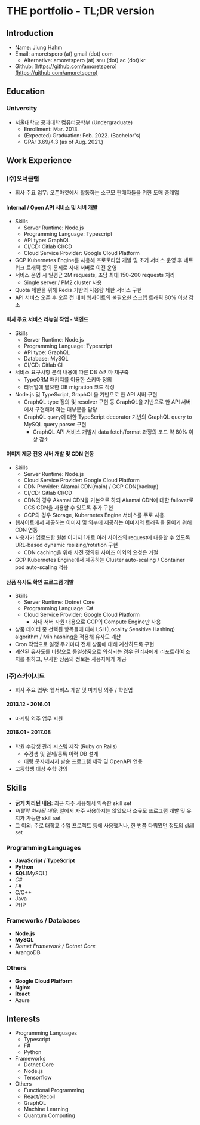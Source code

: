 # THE portfolio - TL;DR version

## Introduction

- Name: Jiung Hahm
- Email: amoretspero (at) gmail (dot) com
  - Alternative: amoretspero (at) snu (dot) ac (dot) kr
- Github: [https://github.com/amoretspero](https://github.com/amoretspero)

## Education

### University

- 서울대학교 공과대학 컴퓨터공학부 (Undergraduate)
  - Enrollment: Mar. 2013.
  - (Expected) Graduation: Feb. 2022. (Bachelor's)
  - GPA: 3.69/4.3 (as of Aug. 2021.)

## Work Experience

### (주)오너클랜

- 회사 주요 업무: 오픈마켓에서 활동하는 소규모 판매자들을 위한 도매 중개업  

#### Internal / Open API 서비스 및 서버 개발

- Skills
  - Server Runtime: Node.js
  - Programming Language: Typescript
  - API type: GraphQL
  - CI/CD: Gitlab CI/CD
  - Cloud Service Provider: Google Cloud Platform
- GCP Kubernetes Engine를 사용해 프로토타입 개발 및 초기 서비스 운영 후 네트워크 트래픽 등의 문제로 사내 서버로 이전 운영
- 서비스 운영 시 일평균 2M requests, 초당 최대 150-200 requests 처리
  - Single server / PM2 cluster 사용
- Quota 제한을 위해 Redis 기반의 사용량 제한 서비스 구현
- API 서비스 오픈 후 오픈 전 대비 웹사이트의 불필요한 스크랩 트래픽 80% 이상 감소

#### 회사 주요 서비스 리뉴얼 작업 - 백엔드

- Skills
  - Server Runtime: Node.js
  - Programming Language: Typescript
  - API type: GraphQL
  - Database: MySQL
  - CI/CD: Gitlab CI
- 서비스 요구사항 분석 내용에 따른 DB 스키마 재구축
  - TypeORM 패키지를 이용한 스키마 정의
  - 리뉴얼에 필요한 DB migration 코드 작성
- Node.js 및 TypeScript, GraphQL을 기반으로 한 API 서버 구현
  - GraphQL type 정의 및 resolver 구현 등 GraphQL을 기반으로 한 API 서버에서 구현해야 하는 대부분을 담당
  - GraphQL `query`에 대한 TypeScript decorator 기반의 GraphQL query to MySQL query parser 구현
    - GraphQL API 서비스 개발시 data fetch/format 과정의 코드 약 80% 이상 감소

#### 이미지 제공 전용 서버 개발 및 CDN 연동

- Skills
  - Server Runtime: Node.js
  - Cloud Service Provider: Google Cloud Platform
  - CDN Provider: Akamai CDN(main) / GCP CDN(backup)
  - CI/CD: Gitlab CI/CD
  - CDN의 경우 Akamai CDN을 기본으로 하되 Akamai CDN에 대한 failover로 GCS CDN을 사용할 수 있도록 추가 구현
  - GCP의 경우 Storage, Kubernetes Engine 서비스를 주로 사용.
- 웹사이트에서 제공하는 이미지 및 외부에 제공하는 이미지의 트래픽을 줄이기 위해 CDN 연동
- 사용자가 업로드한 원본 이미지 1개로 여러 사이즈의 request에 대응할 수 있도록 URL-based dynamic resizing/rotation 구현
  - CDN caching을 위해 사전 정의된 사이즈 이외의 요청은 거절
- GCP Kubernetes Engine에서 제공하는 Cluster auto-scaling / Container pod auto-scaling 적용

#### 상품 유사도 확인 프로그램 개발

- Skills
  - Server Runtime: Dotnet Core
  - Programming Language: C#
  - Cloud Service Provider: Google Cloud Platform
    - 사내 서버 자원 대용으로 GCP의 Compute Engine만 사용
- 상품 데이터 중 선택된 항목들에 대해 LSH(Locality Sensitive Hashing) algorithm / Min hashing을 적용해 유사도 계산
- Cron 작업으로 일정 주기마다 전체 상품에 대해 계산하도록 구현
- 계산된 유사도를 바탕으로 동일상품으로 의심되는 경우 관리자에게 리포트하여 조치를 취하고, 유사한 상품의 정보는 사용자에게 제공

### (주)스카이시드

- 회사 주요 업무: 웹서비스 개발 및 마케팅 외주 / 학원업

#### 2013.12 - 2016.01

- 마케팅 외주 업무 지원

#### 2016.01 - 2017.08

- 학원 수강생 관리 시스템 제작 (Ruby on Rails)
  - 수강생 및 결제/등록 이력 DB 설계
  - 대량 문자메시지 발송 프로그램 제작 및 OpenAPI 연동
- 고등학생 대상 수학 강의

## Skills

- **굵게 처리된 내용**: 최근 자주 사용해서 익숙한 skill set
- *이탤릭 처리된 내용*: 일에서 자주 사용하지는 않았으나 소규모 프로그램 개발 및 유지가 가능한 skill set
- 그 이외: 주로 대학교 수업 프로젝트 등에 사용했거나, 한 번쯤 다뤄봤던 정도의 skill set

### Programming Languages

- **JavaScript / TypeScript**
- **Python**
- **SQL**(MySQL)
- *C#*
- *F#*
- C/C++
- Java
- PHP

### Frameworks / Databases

- **Node.js**
- **MySQL**
- *Dotnet Framework / Dotnet Core*
- ArangoDB

### Others

- **Google Cloud Platform**
- **Nginx**
- **React**
- Azure

## Interests

- Programming Languages
  - Typescript
  - F#
  - Python
- Frameworks
  - Dotnet Core
  - Node.js
  - Tensorflow
- Others
  - Functional Programming
  - React/Recoil
  - GraphQL
  - Machine Learning
  - Quantum Computing
